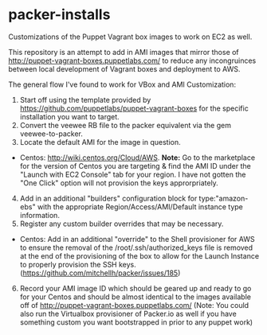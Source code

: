 packer-installs
===============

Customizations of the Puppet Vagrant box images to work on EC2 as well.

This repository is an attempt to add in AMI images that mirror those of http://puppet-vagrant-boxes.puppetlabs.com/ to reduce any incongruinces between local development of Vagrant boxes and deployment to AWS.   

The general flow I've found to work for VBox and AMI Customization:

1. Start off using the template provided by https://github.com/puppetlabs/puppet-vagrant-boxes for the specific installation you want to target.
2. Convert the veewee RB file to the packer equivalent via the gem veewee-to-packer.
3. Locate the default AMI for the image in question. 
  * Centos: http://wiki.centos.org/Cloud/AWS.  **Note:** Go to the marketplace for the version of Centos you are targeting & find the AMI ID under the "Launch with EC2 Console" tab for your region. I have not gotten the "One Click" option will not provision the keys approrpriately. 
4. Add in an additional "builders" configuration block for type:"amazon-ebs" with the appropriate Region/Access/AMI/Default instance type information. 
5. Register any custom builder overrides that may be necessary. 
  * Centos: Add in an additional "override" to the Shell provisioner for AWS to ensure the removal of the /root/.ssh/authorized_keys file is removed at the end of the provisioning of the box to allow for the Launch Instance to properly provision the SSH keys. (https://github.com/mitchellh/packer/issues/185)
6. Record your AMI image ID which should be geared up and ready to go for your Centos and should be almost identical to the images available off of http://puppet-vagrant-boxes.puppetlabs.com/ (Note: You could also run the Virtualbox provisioner of Packer.io as well if you have something custom you want bootstrapped in prior to any puppet work) 

